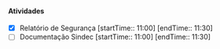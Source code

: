 #### Atividades
- [x] Relatório de Segurança [startTime:: 11:00]  [endTime:: 11:30]
- [ ] Documentação Sindec [startTime:: 11:00]  [endTime:: 11:30]
